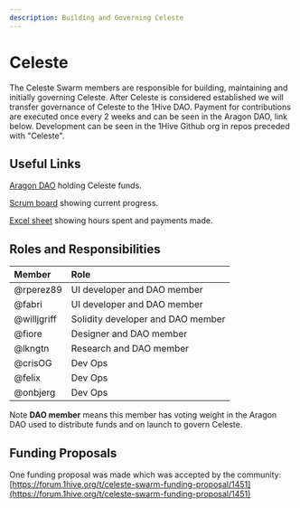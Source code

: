 ```yaml
---
description: Building and Governing Celeste
---
```


# Celeste

The Celeste Swarm members are responsible for building, maintaining and initially governing Celeste. After Celeste is considered established we will transfer governance of Celeste to the 1Hive DAO. Payment for contributions are executed once every 2 weeks and can be seen in the Aragon DAO, link below. Development can be seen in the 1Hive Github org in repos preceded with "Celeste".

## Useful Links

[Aragon DAO](https://aragon.1hive.org/#/celeste) holding Celeste funds.  
  
[Scrum board](https://app.zenhub.com/workspaces/celeste-5f7f3362db531f00238c09ef/board) showing current progress.

[Excel sheet](https://docs.google.com/spreadsheets/d/1h2uippeueDD_lg5XTE70l3mCUU9lgxHyxie8OsAbbFg/edit#gid=0) showing hours spent and payments made.

## Roles and Responsibilities

| Member | Role |
| :--- | :--- |
| @rperez89 | UI developer and DAO member |
| @fabri | UI developer and DAO member |
| @willjgriff | Solidity developer and DAO member |
| @fiore | Designer and DAO member |
| @lkngtn | Research and DAO member |
| @crisOG | Dev Ops |
| @felix | Dev Ops |
| @onbjerg | Dev Ops |

Note **DAO member** means this member has voting weight in the Aragon DAO used to distribute funds and on launch to govern Celeste.

## Funding Proposals

One funding proposal was made which was accepted by the community: [https://forum.1hive.org/t/celeste-swarm-funding-proposal/1451](https://forum.1hive.org/t/celeste-swarm-funding-proposal/1451) 

